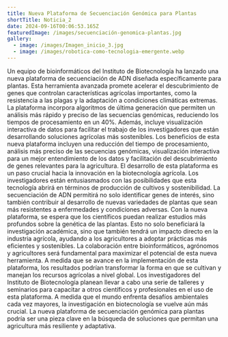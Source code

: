 ```yaml
---
title: Nueva Plataforma de Secuenciación Genómica para Plantas
shortTitle: Noticia_2
date: 2024-09-16T00:06:53.165Z
featuredImage: /images/secuenciación-genomica-plantas.jpg
gallery:
  - image: /images/Imagen_inicio_3.jpg
  - image: /images/robotica-como-tecnologia-emergente.webp
---
```

<!--StartFragment-->

Un equipo de bioinformáticos del Instituto de Biotecnología ha lanzado una nueva plataforma de secuenciación de ADN diseñada específicamente para plantas. Esta herramienta avanzada promete acelerar el descubrimiento de genes que controlan características agrícolas importantes, como la resistencia a las plagas y la adaptación a condiciones climáticas extremas. La plataforma incorpora algoritmos de última generación que permiten un análisis más rápido y preciso de las secuencias genómicas, reduciendo los tiempos de procesamiento en un 40%. Además, incluye visualización interactiva de datos para facilitar el trabajo de los investigadores que están desarrollando soluciones agrícolas más sostenibles. Los beneficios de esta nueva plataforma incluyen una reducción del tiempo de procesamiento, análisis más preciso de las secuencias genómicas, visualización interactiva para un mejor entendimiento de los datos y facilitación del descubrimiento de genes relevantes para la agricultura. El desarrollo de esta plataforma es un paso crucial hacia la innovación en la biotecnología agrícola. Los investigadores están entusiasmados con las posibilidades que esta tecnología abrirá en términos de producción de cultivos y sostenibilidad. La secuenciación de ADN permitirá no solo identificar genes de interés, sino también contribuir al desarrollo de nuevas variedades de plantas que sean más resistentes a enfermedades y condiciones adversas. Con la nueva plataforma, se espera que los científicos puedan realizar estudios más profundos sobre la genética de las plantas. Esto no solo beneficiará la investigación académica, sino que también tendrá un impacto directo en la industria agrícola, ayudando a los agricultores a adoptar prácticas más eficientes y sostenibles. La colaboración entre bioinformáticos, agrónomos y agricultores será fundamental para maximizar el potencial de esta nueva herramienta. A medida que se avance en la implementación de esta plataforma, los resultados podrían transformar la forma en que se cultivan y manejan los recursos agrícolas a nivel global. Los investigadores del Instituto de Biotecnología planean llevar a cabo una serie de talleres y seminarios para capacitar a otros científicos y profesionales en el uso de esta plataforma. A medida que el mundo enfrenta desafíos ambientales cada vez mayores, la investigación en biotecnología se vuelve aún más crucial. La nueva plataforma de secuenciación genómica para plantas podría ser una pieza clave en la búsqueda de soluciones que permitan una agricultura más resiliente y adaptativa.

<!--EndFragment-->
